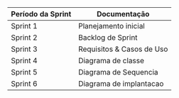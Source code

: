 | Período da Sprint | Documentação | 
|-------------------|--------------|
| Sprint 1 | Planejamento inicial | 
| Sprint 2 | Backlog de Sprint | 
| Sprint 3 | Requisitos & Casos de Uso |
| Sprint 4 | Diagrama de classe |
| Sprint 5 | Diagrama de Sequencia |
| Sprint 6 | Diagrama de implantacao |

